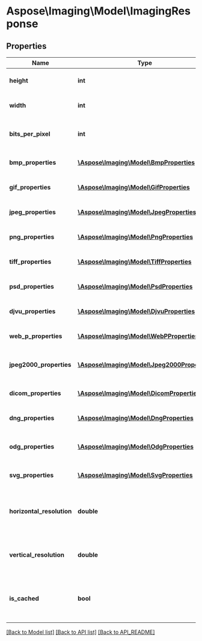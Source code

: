 # Aspose\Imaging\Model\ImagingResponse

## Properties
Name | Type | Description | Notes
------------ | ------------- | ------------- | -------------
**height** | **int** | Gets or sets the height of image. | 
**width** | **int** | Gets or sets the width of image. | 
**bits_per_pixel** | **int** | Gets or sets the bits per pixel for image. | 
**bmp_properties** | [**\Aspose\Imaging\Model\BmpProperties**](BmpProperties.md) | Gets or sets the BMP properties. | [optional] 
**gif_properties** | [**\Aspose\Imaging\Model\GifProperties**](GifProperties.md) | Gets or sets the GIF properties. | [optional] 
**jpeg_properties** | [**\Aspose\Imaging\Model\JpegProperties**](JpegProperties.md) | Gets or sets the JPEG properties. | [optional] 
**png_properties** | [**\Aspose\Imaging\Model\PngProperties**](PngProperties.md) | Gets or sets the PNG properties. | [optional] 
**tiff_properties** | [**\Aspose\Imaging\Model\TiffProperties**](TiffProperties.md) | Gets or sets the TIFF properties. | [optional] 
**psd_properties** | [**\Aspose\Imaging\Model\PsdProperties**](PsdProperties.md) | Gets or sets the PSD properties. | [optional] 
**djvu_properties** | [**\Aspose\Imaging\Model\DjvuProperties**](DjvuProperties.md) | Gets or sets the DJVU properties. | [optional] 
**web_p_properties** | [**\Aspose\Imaging\Model\WebPProperties**](WebPProperties.md) | Gets or sets the WEBP properties. | [optional] 
**jpeg2000_properties** | [**\Aspose\Imaging\Model\Jpeg2000Properties**](Jpeg2000Properties.md) | Gets or sets the JPEG2000 properties. | [optional] 
**dicom_properties** | [**\Aspose\Imaging\Model\DicomProperties**](DicomProperties.md) | Gets or sets the DICOM properties. | [optional] 
**dng_properties** | [**\Aspose\Imaging\Model\DngProperties**](DngProperties.md) | Gets or sets the DNG properties. | [optional] 
**odg_properties** | [**\Aspose\Imaging\Model\OdgProperties**](OdgProperties.md) | Gets or sets the the ODG properties. | [optional] 
**svg_properties** | [**\Aspose\Imaging\Model\SvgProperties**](SvgProperties.md) | Gets or sets the SVG properties. | [optional] 
**horizontal_resolution** | **double** | Gets or sets the horizontal resolution of an image. | 
**vertical_resolution** | **double** | Gets or sets the vertical resolution of an image. | 
**is_cached** | **bool** | Gets or sets a value indicating whether image is cached. | 

[[Back to Model list]](API_README.md#documentation-for-models) [[Back to API list]](API_README.md#documentation-for-api-endpoints) [[Back to API_README]](API_README.md)

